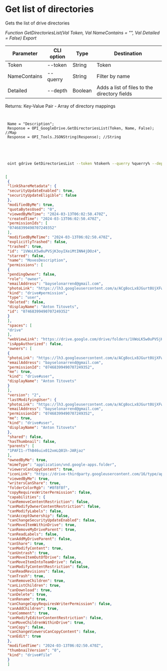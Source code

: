 ﻿---
sidebar_position: 2
---

# Get list of directories
 Gets the list of drive directories


*Function GetDirectoriesList(Val Token, Val NameContains = "", Val Detailed = False) Export*

 | Parameter | CLI option | Type | Destination |
 |-|-|-|-|
 | Token | --token | String | Token |
 | NameContains | --querry | String | Filter by name |
 | Detailed | --depth | Boolean | Adds a list of files to the directory fields |

 
 Returns: Key-Value Pair - Array of directory mappings

```bsl title="Code example"
	
 
 Name = "Description";
 Response = OPI_GoogleDrive.GetDirectoriesList(Token, Name, False); //Map
 Response = OPI_Tools.JSONString(Response); //String
 

	
```

```sh title="CLI command example"
 
 oint gdrive GetDirectoriesList --token %token% --querry %querry% --depth %depth%


```


```json title="Result"

[
 {
 "linkShareMetadata": {
 "securityUpdateEnabled": true,
 "securityUpdateEligible": false
 },
 "modifiedByMe": true,
 "quotaBytesUsed": "0",
 "viewedByMeTime": "2024-03-13T06:02:50.470Z",
 "createdTime": "2024-03-13T06:02:50.470Z",
 "permissionIds": [
 "07468399490707249352"
 ],
 "modifiedByMeTime": "2024-03-13T06:02:50.470Z",
 "explicitlyTrashed": false,
 "trashed": true,
 "id": "1VWoLK5w0uPVSjK3oyIXeiMtINN4jDOz4",
 "starred": false,
 "name": "MovesDescription",
 "permissions": [
 {
 "pendingOwner": false,
 "role": "owner",
 "emailAddress": "bayselonarrend@gmail.com",
 "photoLink": "https://lh3.googleusercontent.com/a/ACg8ocLx8JGurt0UjXFwwTiB6ZoDPWslW1EnfCTahrwrIllM6Q=s64",
 "kind": "drive#permission",
 "type": "user",
 "deleted": false,
 "displayName": "Anton Titovets",
 "id": "07468399490707249352"
 }
 ],
 "spaces": [
 "drive"
 ],
 "webViewLink": "https://drive.google.com/drive/folders/1VWoLK5w0uPVSjK3oyIXeiMtINN4jDOz4",
 "isAppAuthorized": false,
 "owners": [
 {
 "photoLink": "https://lh3.googleusercontent.com/a/ACg8ocLx8JGurt0UjXFwwTiB6ZoDPWslW1EnfCTahrwrIllM6Q=s64",
 "emailAddress": "bayselonarrend@gmail.com",
 "permissionId": "07468399490707249352",
 "me": true,
 "kind": "drive#user",
 "displayName": "Anton Titovets"
 }
 ],
 "version": "2",
 "lastModifyingUser": {
 "photoLink": "https://lh3.googleusercontent.com/a/ACg8ocLx8JGurt0UjXFwwTiB6ZoDPWslW1EnfCTahrwrIllM6Q=s64",
 "emailAddress": "bayselonarrend@gmail.com",
 "permissionId": "07468399490707249352",
 "me": true,
 "kind": "drive#user",
 "displayName": "Anton Titovets"
 },
 "shared": false,
 "hasThumbnail": false,
 "parents": [
 "1PAFI1-rThB46uix012xmLQ01h-JARjaz"
 ],
 "ownedByMe": true,
 "mimeType": "application/vnd.google-apps.folder",
 "viewersCanCopyContent": true,
 "iconLink": "https://drive-thirdparty.googleusercontent.com/16/type/application/vnd.google-apps.folder",
 "viewedByMe": true,
 "writersCanShare": true,
 "folderColorRgb": "#8f8f8f",
 "copyRequiresWriterPermission": false,
 "capabilities": {
 "canRemoveContentRestriction": false,
 "canModifyOwnerContentRestriction": false,
 "canModifyLabels": false,
 "canAcceptOwnership": false,
 "canChangeSecurityUpdateEnabled": false,
 "canMoveItemWithinDrive": true,
 "canRemoveMyDriveParent": true,
 "canReadLabels": false,
 "canAddMyDriveParent": false,
 "canShare": true,
 "canModifyContent": true,
 "canUntrash": true,
 "canMoveItemOutOfDrive": false,
 "canMoveItemIntoTeamDrive": false,
 "canModifyContentRestriction": false,
 "canReadRevisions": false,
 "canTrash": true,
 "canRemoveChildren": true,
 "canListChildren": true,
 "canDownload": true,
 "canDelete": true,
 "canRename": true,
 "canChangeCopyRequiresWriterPermission": false,
 "canAddChildren": true,
 "canComment": true,
 "canModifyEditorContentRestriction": false,
 "canMoveChildrenWithinDrive": true,
 "canCopy": false,
 "canChangeViewersCanCopyContent": false,
 "canEdit": true
 },
 "modifiedTime": "2024-03-13T06:02:50.470Z",
 "thumbnailVersion": "0",
 "kind": "drive#file"
 }
 ]

```
